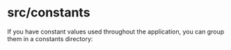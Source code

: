 # src/constants

If you have constant values ​​used throughout the application, you can group them in a constants directory:
